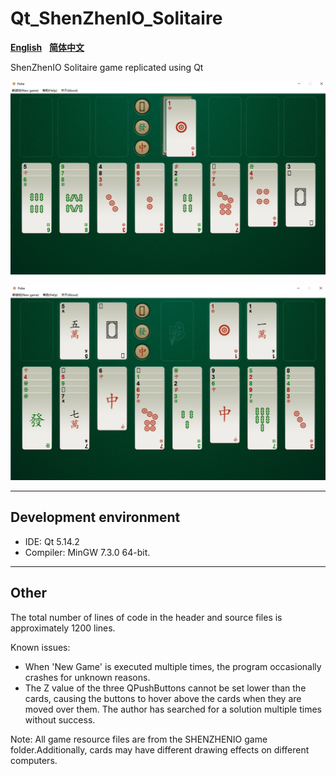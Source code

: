 # Qt_ShenZhenIO_Solitaire

[**English**](https://github.com/KrisCenGH/Qt_ShenZhenIO_Solitaire/blob/main/README.md)&nbsp;&nbsp;&nbsp;[**简体中文**](https://github.com/KrisCenGH/Qt_ShenZhenIO_Solitaire/blob/main/README_zh.md)

ShenZhenIO Solitaire game replicated using Qt

![Game Display](https://raw.githubusercontent.com/KrisCenGH/Qt_ShenZhenIO_Solitaire/refs/heads/main/README_images/Game%20Display1.jpg)

![Game Display](https://raw.githubusercontent.com/KrisCenGH/Qt_ShenZhenIO_Solitaire/refs/heads/main/README_images/Game%20Display2.jpg)

___

## Development environment
* IDE: Qt 5.14.2
* Compiler: MinGW 7.3.0 64-bit.

___

## Other
The total number of lines of code in the header and source files is approximately 1200 lines.

Known issues:<br/>
* When 'New Game' is executed multiple times, the program occasionally crashes for unknown reasons.<br/>
* The Z value of the three QPushButtons cannot be set lower than the cards, causing the buttons to hover above the cards when they are moved over them. The author has searched for a solution multiple times without success.

Note: All game resource files are from the SHENZHENIO game folder.Additionally, cards may have different drawing effects on different computers.
